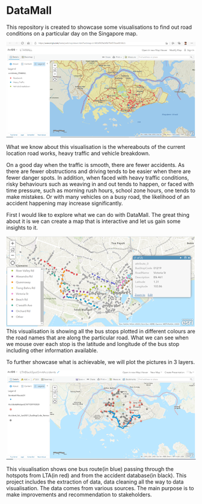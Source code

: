 # DataMall

This repository is created to showcase some visualisations to find out road conditions on a particular day on the Singapore map.

<img src=pictures/VisualisationMap.png>

What we know about this visualisation is the whereabouts of the current location road works, heavy traffic and vehicle breakdown. 

On a good day when the traffic is smooth, there are fewer accidents. As there are fewer obstructions and driving tends to be easier when there are fewer danger spots. In addition, when faced with heavy traffic conditions, risky behaviours such as weaving in and out tends to happen, or faced with time pressure, such as morning rush hours, school zone hours, one tends to make mistakes. Or with many vehicles on a busy road, the likelihood of an accident happening may increase significantly.

First I would like to explore what we can do with DataMall. The great thing about it is we can create a map that is interactive and let us gain some insights to it.

<img src=pictures/MapOfBusStop.png>
This visualisation is showing all the bus stops plotted in different colours are the road names that are along the particular road. What we can see when we mouse over each stop is the latitude and longitude of the bus stop including other information available.

To further showcase what is achievable, we will  plot the pictures in 3 layers.

<img src=pictures/PlotArcGIS3Layers.png>

This visualisation shows one bus route(in blue) passing through the hotspots from LTA(in red) and from the accident database(in black). This project includes the extraction of data, data cleaning all the way to data visualisation. The data comes from various sources. The main purpose is to make improvements and recommendation to stakeholders.




